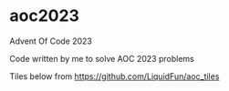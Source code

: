 # aoc2023
Advent Of Code 2023

Code written by me to solve AOC 2023 problems

Tiles below from https://github.com/LiquidFun/aoc_tiles

<!-- AOC TILES BEGIN -->

<!-- AOC TILES END -->